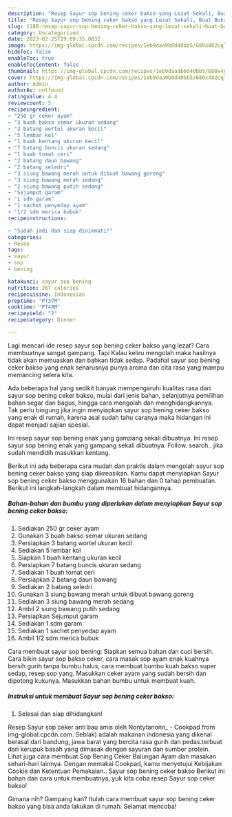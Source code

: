 ```yaml
---
description: "Resep Sayur sop bening ceker bakso yang Lezat Sekali, Buat Buka Puasa Lezat"
title: "Resep Sayur sop bening ceker bakso yang Lezat Sekali, Buat Buka Puasa Lezat"
slug: 1180-resep-sayur-sop-bening-ceker-bakso-yang-lezat-sekali-buat-buka-puasa-lezat
category: Uncategorized
date: 2023-02-25T19:09:35.883Z
image: https://img-global.cpcdn.com/recipes/1eb9daa9b0d40bb5/680x482cq70/sayur-sop-bening-ceker-bakso-foto-resep-utama.jpg
hideToc: false
enableToc: true
enableTocContent: false
thumbnail: https://img-global.cpcdn.com/recipes/1eb9daa9b0d40bb5/680x482cq70/sayur-sop-bening-ceker-bakso-foto-resep-utama.jpg
cover: https://img-global.cpcdn.com/recipes/1eb9daa9b0d40bb5/680x482cq70/sayur-sop-bening-ceker-bakso-foto-resep-utama.jpg
author: Admin
authorAv: notfound
ratingvalue: 4.4
reviewcount: 5
recipeingredient:
- "250 gr ceker ayam"
- "3 buah bakso semar ukuran sedang"
- "3 batang wortel ukuran kecil"
- "5 lembar kol"
- "1 buah kentang ukuran kecil"
- "7 batang buncis ukuran sedang"
- "1 buah tomat ceri"
- "2 batang daun bawang"
- "2 batang seledri"
- "3 siung bawang merah untuk dibuat bawang goreng"
- "3 siung bawang merah sedang"
- "2 siung bawang putih sedang"
- "Sejumput garam"
- "1 sdm garam"
- "1 sachet penyedap ayam"
- "1/2 sdm merica bubuk"
recipeinstructions:

- "Sudah jadi dan siap dinikmati!"
categories:
- Resep
tags:
- sayur
- sop
- bening

katakunci: sayur sop bening 
nutrition: 267 calories
recipecuisine: Indonesian
preptime: "PT37M"
cooktime: "PT48M"
recipeyield: "2"
recipecategory: Dinner

---
```



Lagi mencari ide resep sayur sop bening ceker bakso yang lezat? Cara membuatnya sangat gampang. Tapi Kalau keliru mengolah maka hasilnya tidak akan memuaskan dan bahkan tidak sedap. Padahal sayur sop bening ceker bakso yang enak seharusnya punya aroma dan cita rasa yang mampu memancing selera kita.


Ada beberapa hal yang sedikit banyak mempengaruhi kualitas rasa dari sayur sop bening ceker bakso, mulai dari jenis bahan, selanjutnya pemilihan bahan segar dan bagus, hingga cara mengolah dan menghidangkannya. Tak perlu bingung jika ingin menyiapkan sayur sop bening ceker bakso yang enak di rumah, karena asal sudah tahu caranya maka hidangan ini dapat menjadi sajian spesial.

Ini resep sayur sop bening enak yang gampang sekali dibuatnya. Ini resep sayur sop bening enak yang gampang sekali dibuatnya. Follow. search.. jika sudah mendidih masukkan kentang.


Berikut ini ada beberapa cara mudah dan praktis dalam mengolah sayur sop bening ceker bakso yang siap dikreasikan. Kamu dapat menyiapkan Sayur sop bening ceker bakso menggunakan 16 bahan dan 0 tahap pembuatan. Berikut ini langkah-langkah dalam membuat hidangannya.

<!--inarticleads1-->

##### Bahan-bahan dan bumbu yang diperlukan dalam menyiapkan Sayur sop bening ceker bakso:

1. Sediakan 250 gr ceker ayam
1. Gunakan 3 buah bakso semar ukuran sedang
1. Persiapkan 3 batang wortel ukuran kecil
1. Sediakan 5 lembar kol
1. Siapkan 1 buah kentang ukuran kecil
1. Persiapkan 7 batang buncis ukuran sedang
1. Sediakan 1 buah tomat ceri
1. Persiapkan 2 batang daun bawang
1. Sediakan 2 batang seledri
1. Gunakan 3 siung bawang merah untuk dibuat bawang goreng
1. Sediakan 3 siung bawang merah sedang
1. Ambil 2 siung bawang putih sedang
1. Persiapkan Sejumput garam
1. Sediakan 1 sdm garam
1. Sediakan 1 sachet penyedap ayam
1. Ambil 1/2 sdm merica bubuk


Cara membuat sayur sop bening: Siapkan semua bahan dan cuci bersih. Cara bikin sayur sop bakso ceker, cara masak sop ayam enak kuahnya bersih gurih tanpa bumbu halus, cara membuat bumbu kuah bakso super sedap, resep sop yang. Masukkan ceker ayam yang sudah bersih dan dipotong kukunya. Masukkan bahan bumbu untuk membuat kuah. 

<!--inarticleads2-->

##### Instruksi untuk membuat Sayur sop bening ceker bakso:


1. Selesai dan siap dihidangkan!

Resep Sayur sop ceker anti bau amis oleh Nontytanonn_ - Cookpad from img-global.cpcdn.com. Seblak) adalah makanan indonesia yang dikenal berasal dari bandung, jawa barat yang bercita rasa gurih dan pedas.terbuat dari kerupuk basah yang dimasak dengan sayuran dan sumber protein. Lihat juga cara membuat Sop Bening Ceker Balungan Ayam dan masakan sehari-hari lainnya. Dengan memakai Cookpad, kamu menyetujui Kebijakan Cookie dan Ketentuan Pemakaian.. Sayur sop bening ceker bakso Berikut ini bahan dan cara untuk membuatnya, yuk kita coba resep Sayur sop ceker bakso! 

Gimana nih? Gampang kan? Itulah cara membuat sayur sop bening ceker bakso yang bisa anda lakukan di rumah. Selamat mencoba!
